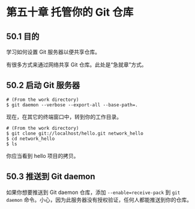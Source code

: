 # 第五十章 托管你的 Git 仓库

## 50.1 目的

学习如何设置 Git 服务器以便共享仓库。

有很多方式来通过网络共享 Git 仓库。此处是“急就章”方式。

## 50.2 启动 Git 服务器

```
# (From the work directory)
$ git daemon --verbose --export-all --base-path=.
```

现在，在其它的终端窗口中，转到你的工作目录。

```
# (From the work directory)
$ git clone git://localhost/hello.git network_hello
$ cd network_hello
$ ls
```

你应当看到 hello 项目的拷贝。

## 50.3 推送到 Git daemon

如果你想要推送到 Git daemon 仓库，添加 `--enable=receive-pack` 到 `git daemon` 命令。小心，因为此服务器没有授权验证，任何人都能推送到你的仓库。